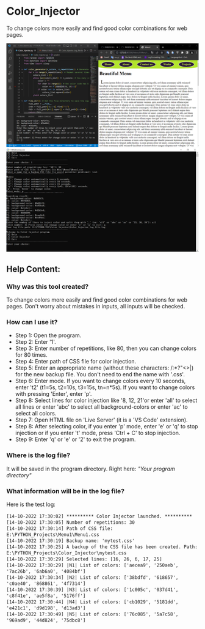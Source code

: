 # Color_Injector
To change colors more easily and find good color combinations for web pages.

![image from Color_Injector user interface](https://github.com/PAIREN1383/Color_Injector/blob/main/Color_Injector_img.PNG)
![image from Color_Injector user interface](https://github.com/PAIREN1383/Color_Injector/blob/main/Color_Injector_img2.PNG)


## Help Content:
### Why was this tool created?
To change colors more easily and find good color combinations for web pages. Don't worry about mistakes in inputs, all inputs will be checked.

### How can I use it?
- Step 1: Open the program.
- Step 2: Enter '1'.
- Step 3: Enter number of repetitions, like 80, then you can change colors for 80 times.
- Step 4: Enter path of CSS file for color injection.
- Step 5: Enter an appropriate name (without these characters: \/:*?"<>|) for the new backup file. You don't need to end the name with '.css'.
- Step 6: Enter mode. If you want to change colors every 10 seconds, enter 't2' (t1=5s, t2=10s, t3=15s, tn=n*5s). If you want to change colors with pressing 'Enter', enter 'p'.
- Step 8: Select lines for color injection like '8, 12, 21'or enter 'all' to select all lines or enter 'abc' to select all background-colors or enter 'ac' to select all colors.
- Step 7: Open HTML file on 'Live Server' (it is a 'VS Code' extension).
- Step 8: After selecting color, if you enter 'p' mode, enter 'e' or 'q' to stop injection or if you enter 't' mode, press 'Ctrl + C' to stop injection.
- Step 9: Enter 'q' or 'e' or '2' to exit the program.

### Where is the log file?
It will be saved in the program directory. Right here: _"Your program directory"_

### What information will be in the log file?
Here is the test log:
```
[14-10-2022 17:30:02] ********** Color Injector launched. **********
[14-10-2022 17:30:05] Number of repetitions: 30
[14-10-2022 17:30:14] Path of CSS file: E:\PYTHON_Projects\Menu1\Menu1.css
[14-10-2022 17:30:19] Backup name: 'mytest.css'
[14-10-2022 17:30:25] A backup of the CSS file has been created. Path: E:\PYTHON_Projects\Color_Injector\mytest.css
[14-10-2022 17:30:29] Selected lines: [16, 26, 6, 17, 25]
[14-10-2022 17:30:29] |N1| List of colors: ['aecea9', '250aeb', '7ac26b', '6ab6a0', '4084bf']
[14-10-2022 17:30:34] |N2| List of colors: ['38bdfd', '618657', 'c0ae40', '868861', '4f7314']
[14-10-2022 17:30:39] |N3| List of colors: ['1c005c', '037d41', 'c8f41e', 'ae5f8a', '5176ff']
[14-10-2022 17:30:44] |N4| List of colors: ['cb1029', '5181dd', 'e421c1', 'd9d198', 'd13ad3']
[14-10-2022 17:30:49] |N5| List of colors: ['76c085', '5a7c58', '969ad9', '44d824', '75dbc8']
```
